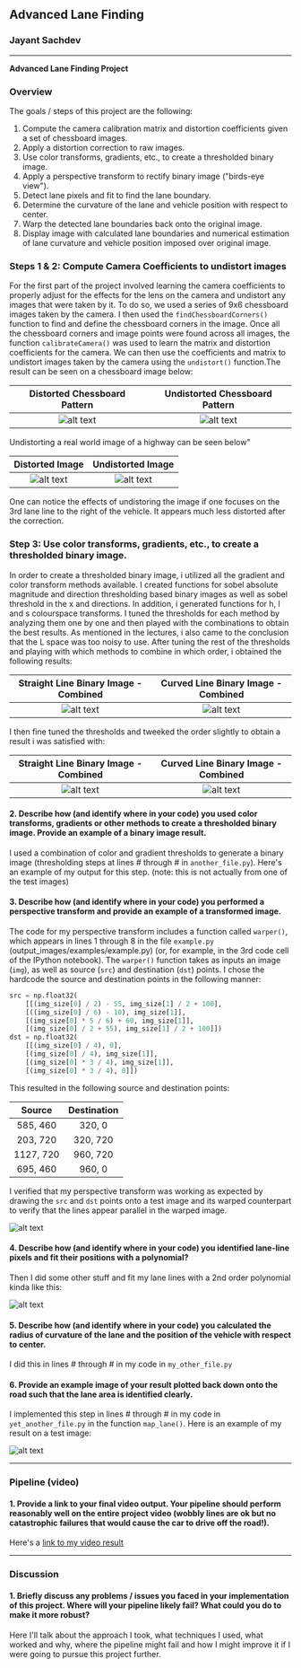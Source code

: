 ## Advanced Lane Finding

### Jayant Sachdev

---

**Advanced Lane Finding Project**

### Overview
The goals / steps of this project are the following:

1. Compute the camera calibration matrix and distortion coefficients given a set of chessboard images.
2. Apply a distortion correction to raw images.
3. Use color transforms, gradients, etc., to create a thresholded binary image.
4. Apply a perspective transform to rectify binary image ("birds-eye view").
5. Detect lane pixels and fit to find the lane boundary.
6. Determine the curvature of the lane and vehicle position with respect to center.
7. Warp the detected lane boundaries back onto the original image.
8. Display image with calculated lane boundaries and numerical estimation of lane curvature and vehicle position imposed over original  image.

[//]: # (Image References)

[image1]: ./output_images/Camera_Calibration/distorted/calibration1.jpg "Distorted CheckerBoard Pattern"
[image2]: ./output_images/Camera_Calibration/undistorted/calibration1_undist.jpg "Undistorted CheckerBoard Pattern"
[image3]: ./output_images/Camera_Calibration/distorted/straight_lines1.jpg "Distorted Lane Image"
[image4]: ./output_images/Camera_Calibration/undistorted/straight_lines1.jpg "Undistorted Lane Image"
[image5]: ./output_images/binary_combined1.png "Initial Combined Binary Image - Straight"
[image6]: ./output_images/binary_combined1_curved.png "Initial Combined Binary Image - Curve"
[image7]: ./output_images/binary_final.png "Final Combined Binary Image - Straight"
[image8]: ./output_images/binary_final_curved.png "Final Combined Binary Image - Curve"
[image9]: ./output_images/Binary_SL1.png "Binary Straight 1"
[image10]: ./output_images/Binary_SL2.png "Binary Straight 1"
[image11]: ./output_images/Binary_T1.png "Binary Test 1"
[image12]: ./output_images/Binary_T1.png "Binary Test 2"
[image13]: ./output_images/Binary_T1.png "Binary Test 3"
[image14]: ./output_images/Binary_T1.png "Binary Test 4"
[image15]: ./output_images/Binary_T1.png "Binary Test 5"
[image16]: ./output_images/Binary_T1.png "Binary Test 6"
[image17]: ./output_images/Transformed_SL1.png "Transformed Straight 1"
[image18]: ./output_images/Transformed_SL2.png "Transformed Straight 2"
[image19]: ./output_images/Transformed_T1.png "Transformed Test 1"
[image20]: ./output_images/Transformed_T1.png "Transformed Test 2"
[image21]: ./output_images/Transformed_T1.png "Transformed Test 3"
[image22]: ./output_images/Transformed_T1.png "Transformed Test 4"
[image23]: ./output_images/Transformed_T1.png "Transformed Test 5"
[image24]: ./output_images/Transformed_T1.png "Transformed Test 6"
[image25]: ./output_images/Lane_Lines_Detection_Polyfit.png "Lane Line Detection and Polyfit"
[image26]: ./output_images/Lane_Area_Filled.png "Fit the lane detection back onto original image"
[image27]: ./output_images/Lane_Area_Filled_curve.png "Fit the lane detection back onto original image - Curve"
[image28]: ./output_images/Lane_Curv_Position_Fill_Curve.png "Final Processing for curvature and lateral position in lane"
[video1]: ./output_images/project_video.mp4 "Video Processing"


### Steps 1 & 2: Compute Camera Coefficients to undistort images

For the first part of the project involved learning the camera coefficients to properly adjust for the effects for the lens on the camera and undistort any images that were taken by it. To do so, we used a series of 9x6 chessboard images taken by the camera. I then used the `findChessboardCorners()` function to find and define the chessboard corners in the image. Once all the chessboard corners and image points were found across all images, the function `calibrateCamera()` was used to learn the matrix and distortion coefficients for the camera. We can then use the coefficients and matrix to undistort images taken by the camera using the `undistort()` function.The result can be seen on a chessboard image below:

Distorted Chessboard Pattern |  Undistorted Chessboard Pattern
:-------------------------:|:-------------------------:
![alt text][image1]  |  ![alt text][image2]


Undistorting a real world image of a highway can be seen below"

Distorted Image |  Undistorted Image
:-------------------------:|:-------------------------:
![alt text][image3] | ![alt text][image4]

One can notice the effects of undistoring the image if one focuses on the 3rd lane line to the right of the vehicle. It appears much less distorted after the correction.

### Step 3: Use color transforms, gradients, etc., to create a thresholded binary image.

In order to create a thresholded binary image, i utilized all the gradient and color transform methods available. I created functions for sobel absolute magnitude and direction thresholding based binary images as well as sobel threshold in the x and directions. In addition, i generated functions for h, l and s colourspace transforms. I tuned the thresholds for each method by analyzing them one by one and then played with the combinations to obtain the best results. As mentioned in the lectures, i also came to the conclusion that the L space was too noisy to use. After tuning the rest of the thresholds and playing with which methods to combine in which order, i obtained the following results:

Straight Line Binary Image - Combined |  Curved Line Binary Image - Combined
:-------------------------:|:-------------------------:
![alt text][image5] | ![alt text][image6]

I then fine tuned the thresholds and tweeked the order slightly to obtain a result i was satisfied with:

Straight Line Binary Image - Combined |  Curved Line Binary Image - Combined
:-------------------------:|:-------------------------:
![alt text][image7] | ![alt text][image8]

#### 2. Describe how (and identify where in your code) you used color transforms, gradients or other methods to create a thresholded binary image.  Provide an example of a binary image result.

I used a combination of color and gradient thresholds to generate a binary image (thresholding steps at lines # through # in `another_file.py`).  Here's an example of my output for this step.  (note: this is not actually from one of the test images)



#### 3. Describe how (and identify where in your code) you performed a perspective transform and provide an example of a transformed image.

The code for my perspective transform includes a function called `warper()`, which appears in lines 1 through 8 in the file `example.py` (output_images/examples/example.py) (or, for example, in the 3rd code cell of the IPython notebook).  The `warper()` function takes as inputs an image (`img`), as well as source (`src`) and destination (`dst`) points.  I chose the hardcode the source and destination points in the following manner:

```python
src = np.float32(
    [[(img_size[0] / 2) - 55, img_size[1] / 2 + 100],
    [((img_size[0] / 6) - 10), img_size[1]],
    [(img_size[0] * 5 / 6) + 60, img_size[1]],
    [(img_size[0] / 2 + 55), img_size[1] / 2 + 100]])
dst = np.float32(
    [[(img_size[0] / 4), 0],
    [(img_size[0] / 4), img_size[1]],
    [(img_size[0] * 3 / 4), img_size[1]],
    [(img_size[0] * 3 / 4), 0]])
```

This resulted in the following source and destination points:

| Source        | Destination   | 
|:-------------:|:-------------:| 
| 585, 460      | 320, 0        | 
| 203, 720      | 320, 720      |
| 1127, 720     | 960, 720      |
| 695, 460      | 960, 0        |

I verified that my perspective transform was working as expected by drawing the `src` and `dst` points onto a test image and its warped counterpart to verify that the lines appear parallel in the warped image.

![alt text][image4]

#### 4. Describe how (and identify where in your code) you identified lane-line pixels and fit their positions with a polynomial?

Then I did some other stuff and fit my lane lines with a 2nd order polynomial kinda like this:

![alt text][image5]

#### 5. Describe how (and identify where in your code) you calculated the radius of curvature of the lane and the position of the vehicle with respect to center.

I did this in lines # through # in my code in `my_other_file.py`

#### 6. Provide an example image of your result plotted back down onto the road such that the lane area is identified clearly.

I implemented this step in lines # through # in my code in `yet_another_file.py` in the function `map_lane()`.  Here is an example of my result on a test image:

![alt text][image6]

---

### Pipeline (video)

#### 1. Provide a link to your final video output.  Your pipeline should perform reasonably well on the entire project video (wobbly lines are ok but no catastrophic failures that would cause the car to drive off the road!).

Here's a [link to my video result](./project_video.mp4)

---

### Discussion

#### 1. Briefly discuss any problems / issues you faced in your implementation of this project.  Where will your pipeline likely fail?  What could you do to make it more robust?

Here I'll talk about the approach I took, what techniques I used, what worked and why, where the pipeline might fail and how I might improve it if I were going to pursue this project further.  
